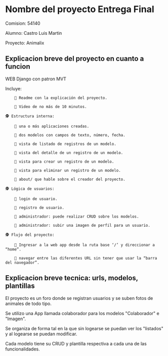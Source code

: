 # Nombre del proyecto Entrega Final

Comision: 54140

Alumno: Castro Luis Martin

Proyecto: Animalix

## Explicacion breve del proyecto en cuanto a funcion

WEB Django con patron MVT

Incluye:

        💫 Readme con la explicación del proyecto.

        💫 Video de no más de 10 minutos.

    🕵️ Estructura interna:

        💫 una o más aplicaciones creadas.

        💫 dos modelos con campos de texto, número, fecha.

        💫 vista de listado de registros de un modelo.

        💫 vista del detalle de un registro de un modelo.

        💫 vista para crear un registro de un modelo.

        💫 vista para eliminar un registro de un modelo.

        💫 about/ que hable sobre el creador del proyecto.

    🕵️ Lógica de usuarios:

        💫 login de usuario.

        💫 registro de usuario.

        💫 administrador: puede realizar CRUD sobre los modelos.

        💫 administrador: subir una imagen de perfil para un usuario.

    🕵️ Flujo del proyecto:

        💫 Ingresar a la web app desde la ruta base ‘/’ y direccionar a “home”.

        💫 navegar entre las diferentes URL sin tener que usar la “barra del navegador”.

## Explicacion breve tecnica: urls, modelos, plantillas

El proyecto es un foro donde se registran usuarios y se suben fotos de animales de todo tipo.

Se utilizo una App llamada colaborador para los modelos "Colaborador" e "Imagen".

Se organiza de forma tal en la que sin logearse se puedan ver los "listados" y al logearse se puedan modificar.

Cada modelo tiene su CRUD y plantilla respectiva a cada una de las funcionalidades.

